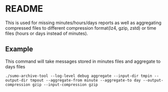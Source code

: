 # README

This is used for missing minutes/hours/days reports as well as aggregating compressed files to different compression format(lz4, gzip, zstd) or time files (hours or days instead of minutes).


## Example 

This command will take messages stored in minutes files and aggregate to days files

```
./sumo-archive-tool --log-level debug aggregate --input-dir tmpin --output-dir tmpout --aggregate-from minute --aggregate-to day --output-compression gzip --input-compression gzip
```
